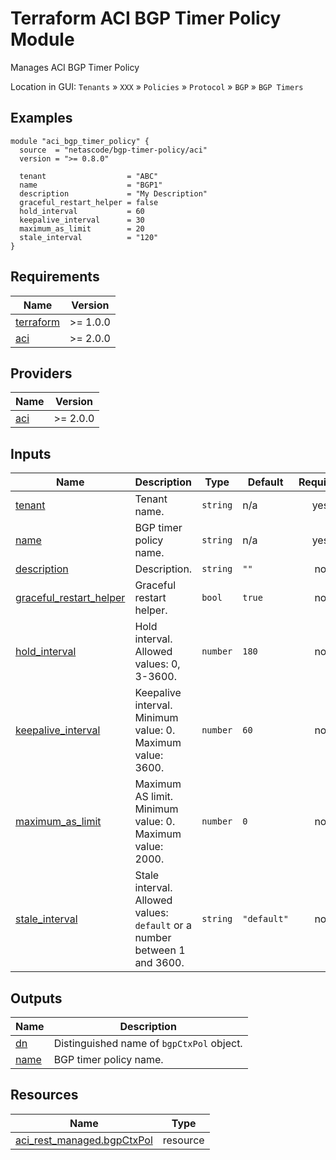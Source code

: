 <!-- BEGIN_TF_DOCS -->
# Terraform ACI BGP Timer Policy Module

Manages ACI BGP Timer Policy

Location in GUI:
`Tenants` » `XXX` » `Policies` » `Protocol` » `BGP` » `BGP Timers`

## Examples

```hcl
module "aci_bgp_timer_policy" {
  source  = "netascode/bgp-timer-policy/aci"
  version = ">= 0.8.0"

  tenant                  = "ABC"
  name                    = "BGP1"
  description             = "My Description"
  graceful_restart_helper = false
  hold_interval           = 60
  keepalive_interval      = 30
  maximum_as_limit        = 20
  stale_interval          = "120"
}
```

## Requirements

| Name | Version |
|------|---------|
| <a name="requirement_terraform"></a> [terraform](#requirement\_terraform) | >= 1.0.0 |
| <a name="requirement_aci"></a> [aci](#requirement\_aci) | >= 2.0.0 |

## Providers

| Name | Version |
|------|---------|
| <a name="provider_aci"></a> [aci](#provider\_aci) | >= 2.0.0 |

## Inputs

| Name | Description | Type | Default | Required |
|------|-------------|------|---------|:--------:|
| <a name="input_tenant"></a> [tenant](#input\_tenant) | Tenant name. | `string` | n/a | yes |
| <a name="input_name"></a> [name](#input\_name) | BGP timer policy name. | `string` | n/a | yes |
| <a name="input_description"></a> [description](#input\_description) | Description. | `string` | `""` | no |
| <a name="input_graceful_restart_helper"></a> [graceful\_restart\_helper](#input\_graceful\_restart\_helper) | Graceful restart helper. | `bool` | `true` | no |
| <a name="input_hold_interval"></a> [hold\_interval](#input\_hold\_interval) | Hold interval. Allowed values: 0, 3-3600. | `number` | `180` | no |
| <a name="input_keepalive_interval"></a> [keepalive\_interval](#input\_keepalive\_interval) | Keepalive interval. Minimum value: 0. Maximum value: 3600. | `number` | `60` | no |
| <a name="input_maximum_as_limit"></a> [maximum\_as\_limit](#input\_maximum\_as\_limit) | Maximum AS limit. Minimum value: 0. Maximum value: 2000. | `number` | `0` | no |
| <a name="input_stale_interval"></a> [stale\_interval](#input\_stale\_interval) | Stale interval. Allowed values: `default` or a number between 1 and 3600. | `string` | `"default"` | no |

## Outputs

| Name | Description |
|------|-------------|
| <a name="output_dn"></a> [dn](#output\_dn) | Distinguished name of `bgpCtxPol` object. |
| <a name="output_name"></a> [name](#output\_name) | BGP timer policy name. |

## Resources

| Name | Type |
|------|------|
| [aci_rest_managed.bgpCtxPol](https://registry.terraform.io/providers/CiscoDevNet/aci/latest/docs/resources/rest_managed) | resource |
<!-- END_TF_DOCS -->